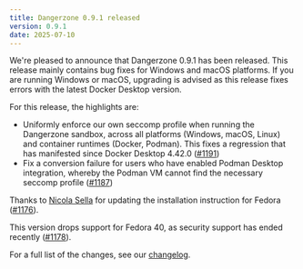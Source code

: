 ```yaml
---
title: Dangerzone 0.9.1 released
version: 0.9.1
date: 2025-07-10
---
```


We're pleased to announce that Dangerzone 0.9.1 has been released. This release
mainly contains bug fixes for Windows and macOS platforms. If you are running
Windows or macOS, upgrading is advised as this release fixes errors with the
latest Docker Desktop version.

For this release, the highlights are:

- Uniformly enforce our own seccomp profile when running the Dangerzone sandbox,
across all platforms (Windows, macOS, Linux) and container runtimes (Docker,
Podman). This fixes a regression that has manifested since Docker Desktop 4.42.0
([#1191](https://github.com/freedomofpress/dangerzone/issues/1191))
- Fix a conversion failure for users who have enabled Podman Desktop
integration, whereby the  Podman VM cannot find the necessary seccomp profile
([#1187](https://github.com/freedomofpress/dangerzone/issues/1187))

Thanks to [Nicola Sella](https://github.com/inknos) for updating the
installation instruction for Fedora
([#1176](https://github.com/freedomofpress/dangerzone/pull/1176)).

This version drops support for Fedora 40, as security support has ended recently
([#1178](https://github.com/freedomofpress/dangerzone/issues/1178)).

For a full list of the changes, see our
[changelog](https://github.com/freedomofpress/dangerzone/blob/main/CHANGELOG.md#091).

